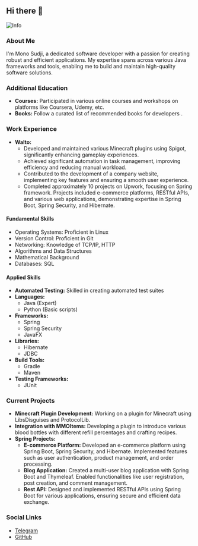 ## Hi there 👋
![Info](https://imgur.com/a/uKsw0la) 
### About Me

I'm Mono Sudji, a dedicated software developer with a passion for creating robust and efficient applications. My expertise spans across various Java frameworks and tools, enabling me to build and maintain high-quality software solutions.


### Additional Education

- **Courses:** Participated in various online courses and workshops on platforms like Coursera, Udemy, etc.
- **Books:** Follow a curated list of recommended books for developers .

### Work Experience

- **Walto:** 
  - Developed and maintained various Minecraft plugins using Spigot, significantly enhancing gameplay experiences.
  - Achieved significant automation in task management, improving efficiency and reducing manual workload.
  - Contributed to the development of a company website, implementing key features and ensuring a smooth user experience.
  - Completed approximately 10 projects on Upwork, focusing on Spring framework. Projects included e-commerce platforms, RESTful APIs, and various web applications, demonstrating expertise in Spring Boot, Spring Security, and Hibernate.


#### Fundamental Skills

- Operating Systems: Proficient in Linux
- Version Control: Proficient in Git
- Networking: Knowledge of TCP/IP, HTTP
- Algorithms and Data Structures
- Mathematical Background
- Databases: SQL

#### Applied Skills

- **Automated Testing:** Skilled in creating automated test suites
- **Languages:** 
  - Java (Expert)
  - Python (Basic scripts)
- **Frameworks:**
  - Spring
  - Spring Security
  - JavaFX
- **Libraries:** 
  - Hibernate
  - JDBC
- **Build Tools:** 
  - Gradle
  - Maven
- **Testing Frameworks:** 
  - JUnit

### Current Projects

- **Minecraft Plugin Development:** Working on a plugin for Minecraft using LibsDisguises and ProtocolLib.
- **Integration with MMOItems:** Developing a plugin to introduce various blood bottles with different refill percentages and crafting recipes.
- **Spring Projects:** 
  - **E-commerce Platform:** Developed an e-commerce platform using Spring Boot, Spring Security, and Hibernate. Implemented features such as user authentication, product management, and order processing.
  - **Blog Application:** Created a multi-user blog application with Spring Boot and Thymeleaf. Enabled functionalities like user registration, post creation, and comment management.
  - **Rest API:** Designed and implemented RESTful APIs using Spring Boot for various applications, ensuring secure and efficient data exchange.


### Social Links

- [Telegram](https://t.me/MonoBehaivor)
- [GitHub](https://github.com/MonoSudji)
